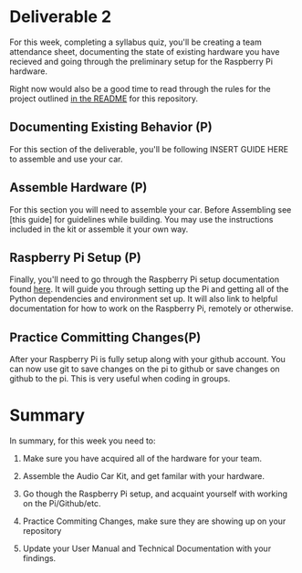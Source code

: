 # Deliverable 2

For this week, completing a syllabus quiz, you'll be creating a team attendance sheet, documenting the state of existing hardware you have recieved and going through the preliminary setup for the Raspberry Pi hardware. 

Right now would also be a good time to read through the rules for the project outlined [in the README](../README.md) for this repository.
 

## Documenting Existing Behavior (P)

For this section of the deliverable, you'll be following INSERT GUIDE HERE to assemble and use your car.

## Assemble Hardware (P)

For this section you will need to assemble your car. Before Assembling see [this guide] for guidelines while building. You may use the instructions included in the kit or assemble it your own way. 

## Raspberry Pi Setup (P)

Finally, you'll need to go through the Raspberry Pi setup documentation found [here](setup/pi_setup.md). It will guide you through setting up the Pi and getting all of the Python dependencies and environment set up. It will also link to helpful documentation for how to work on the Raspberry Pi, remotely or otherwise.

## Practice Committing Changes(P)

After your Raspberry Pi is fully setup along with your github account. You can now use git to save changes on the pi to github or save changes on github to the pi. This is very useful when coding in groups. 


# Summary

In summary, for this week you need to:

1. Make sure you have acquired all of the hardware for your team.

2. Assemble the Audio Car Kit, and get familar with your hardware.

3. Go though the Raspberry Pi setup, and acquaint yourself with working on the Pi/Github/etc.

4. Practice Commiting Changes, make sure they are showing up on your repository 

5. Update your User Manual and Technical Documentation with your findings.

